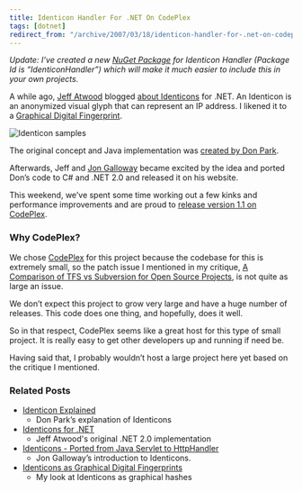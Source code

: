 ```yaml
---
title: Identicon Handler For .NET On CodePlex
tags: [dotnet]
redirect_from: "/archive/2007/03/18/identicon-handler-for-.net-on-codeplex.aspx/"
---
```


*Update: I’ve created a new [NuGet
Package](https://haacked.com/archive/2010/10/06/introducing-nupack-package-manager.aspx "NuGet Package")
for Identicon Handler (Package Id is “IdenticonHandler”) which will make
it much easier to include this in your own projects.*

A while ago, [Jeff
Atwood](http://codinghorror.com/blog/ "Jeff Atwood’s Blog") blogged
[about
Identicons](http://www.codinghorror.com/blog/archives/000774.html "Identicons for .NET")
for .NET. An Identicon is an anonymized visual glyph that can represent
an IP address. I likened it to a [Graphical Digital
Fingerprint](https://haacked.com/archive/2007/01/22/Identicons_as_Visual_Fingerprints.aspx "Identicons as Graphical Digital Fingerprints").

![Identicon
samples](https://haacked.com/assets/images/haacked_com/WindowsLiveWriter/IdenticonsasVisualFingerprints_CB0/identiconsamples_thumb1.png)

The original concept and Java implementation was [created by Don
Park](http://www.docuverse.com/blog/donpark/2007/01/19/identicon-explained "Don Park explains Identicons").

Afterwards, Jeff and [Jon
Galloway](http://weblogs.asp.net/jgalloway/ "Jon Galloway") became
excited by the idea and ported Don’s code to C# and .NET 2.0 and
released it on his website.

This weekend, we’ve spent some time working out a few kinks and
performance improvements and are proud to [release version 1.1 on
CodePlex](http://www.codeplex.com/Identicon/ "Identicon Handler on CodePlex").

### Why CodePlex?

We chose [CodePlex](http://codeplex.com/ "CodePlex") for this project
because the codebase for this is extremely small, so the patch issue I
mentioned in my critique, [A Comparison of TFS vs Subversion for Open
Source
Projects](https://haacked.com/archive/2007/03/02/A_Comparison_of_TFS_vs_Subversion_for_Open_Source_Projects.aspx "Comparing TFS and Subversion"),
is not quite as large an issue.

We don’t expect this project to grow very large and have a huge number
of releases. This code does one thing, and hopefully, does it well.

So in that respect, CodePlex seems like a great host for this type of
small project. It is really easy to get other developers up and running
if need be.

Having said that, I probably wouldn’t host a large project here yet
based on the critique I mentioned.

### Related Posts

-   [Identicon
    Explained](http://www.docuverse.com/blog/donpark/2007/01/19/identicon-explained "Identicon Explained")
    - Don Park’s explanation of Identicons
-   [Identicons for
    .NET](http://www.codinghorror.com/blog/archives/000774.html "Identicons for .NET")
    - Jeff Atwood's original .NET 2.0 implementation
-   [Identicons - Ported from Java Servlet to
    HttpHandler](http://weblogs.asp.net/jgalloway/archive/2007/01/24/identicons-ported-from-java-servlet-to-httphandler.aspx "Jon Galloway's look at Identicons")
    - Jon Galloway’s introduction to Identicons.
-   [Identicons as Graphical Digital
    Fingerprints](https://haacked.com/archive/2007/01/22/Identicons_as_Visual_Fingerprints.aspx "Digital Fingerprints")
    - My look at Identicons as graphical hashes


